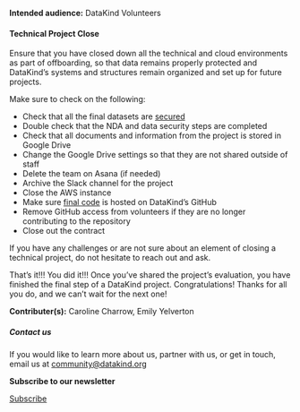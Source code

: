 




**Intended audience:**
DataKind Volunteers






#### Technical Project Close


Ensure that you have closed down all the technical and cloud environments as part of offboarding, so that data remains properly protected and DataKind’s systems and structures remain organized and set up for future projects. 


Make sure to check on the following:


* Check that all the final datasets are [secured](https://playbook.datakind.org/playbook/articles/107/data-publication-or-destruction)
* Double check that the NDA and data security steps are completed
* Check that all documents and information from the project is stored in Google Drive
* Change the Google Drive settings so that they are not shared outside of staff
* Delete the team on Asana (if needed)
* Archive the Slack channel for the project
* Close the AWS instance
* Make sure [final code](https://playbook.datakind.org/playbook/articles/72/coding-and-working-with-data-at-datakind) is hosted on DataKind’s GitHub
* Remove GitHub access from volunteers if they are no longer contributing to the repository
* Close out the contract


If you have any challenges or are not sure about an element of closing a technical project, do not hesitate to reach out and ask.


That’s it!!! You did it!!! Once you’ve shared the project’s evaluation, you have finished the final step of a DataKind project. Congratulations! Thanks for all you do, and we can’t wait for the next one!



 **Contributer(s):** Caroline Charrow, Emily Yelverton







##### Contact us


If you would like to learn more about us, partner with us, or get in touch, email us at community@datakind.org



 
**Subscribe to our newsletter**
  

[Subscribe](https://www.datakind.org/subscribe/)



